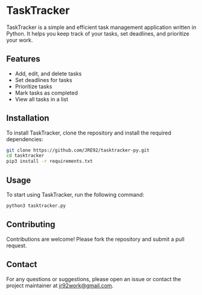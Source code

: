 # TaskTracker

TaskTracker is a simple and efficient task management application written in Python. It helps you keep track of your tasks, set deadlines, and prioritize your work.

## Features

- Add, edit, and delete tasks
- Set deadlines for tasks
- Prioritize tasks
- Mark tasks as completed
- View all tasks in a list

## Installation

To install TaskTracker, clone the repository and install the required dependencies:

```bash
git clone https://github.com/JRE92/tasktracker-py.git
cd tasktracker
pip3 install -r requirements.txt
```

## Usage

To start using TaskTracker, run the following command:

```bash
python3 tasktracker.py
```

## Contributing

Contributions are welcome! Please fork the repository and submit a pull request.

## Contact

For any questions or suggestions, please open an issue or contact the project maintainer at jr92work@gmail.com.
